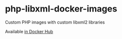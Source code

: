 # php-libxml-docker-images
Custom PHP images with custom libxml2 libraries

Available [in Docker Hub](https://hub.docker.com/u/andreskrey)

